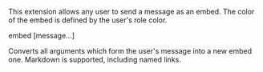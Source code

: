 This extension allows any user to send a message as an embed. The color of the embed is defined by the user's role color.

<div class="command">
  <div class="command-head" clearance="anyone">
    embed [message...]
  </div>
  <div class="command-desc">
    <p>Converts all arguments which form the user's message into a new embed one. Markdown is supported, including named links.</p>
  </div>
</div>